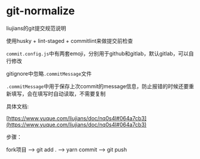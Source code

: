 # git-normalize

liujians的git提交规范说明

使用husky + lint-staged + commitlint来做提交前检查

`commit.config.js`中有两套emoji，分别用于github和gitlab，默认gitlab，可以自行修改

gitignore中忽略`.commitMessage`文件

`.commitMessage`中用于保存上次commit的message信息，防止报错的时候还要重新填写，会在填写时自动读取，不需要复制

具体文档:

[https://www.yuque.com/liujians/doc/nq0s4l#064a7cb3](https://www.yuque.com/liujians/doc/nq0s4l#064a7cb3)

步骤：

fork项目 ——> git add . ——> yarn commit ——> git push
